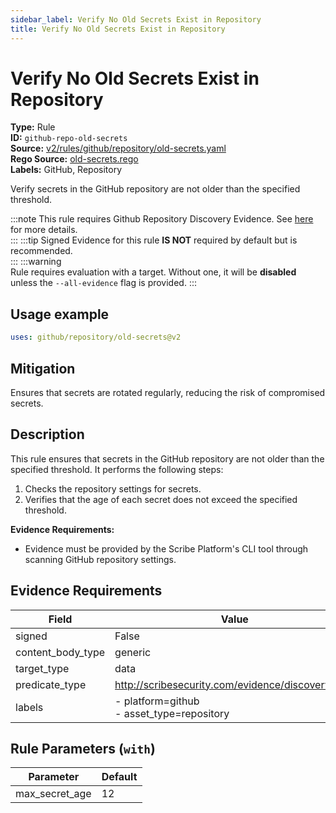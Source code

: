 ```yaml
---
sidebar_label: Verify No Old Secrets Exist in Repository
title: Verify No Old Secrets Exist in Repository
---  
```

# Verify No Old Secrets Exist in Repository  
**Type:** Rule  
**ID:** `github-repo-old-secrets`  
**Source:** [v2/rules/github/repository/old-secrets.yaml](https://github.com/scribe-public/sample-policies/blob/main/v2/rules/github/repository/old-secrets.yaml)  
**Rego Source:** [old-secrets.rego](https://github.com/scribe-public/sample-policies/blob/main/v2/rules/github/repository/old-secrets.rego)  
**Labels:** GitHub, Repository  

Verify secrets in the GitHub repository are not older than the specified threshold.

:::note 
This rule requires Github Repository Discovery Evidence. See [here](https://deploy-preview-299--scribe-security.netlify.app/docs/platforms/discover#github-discovery) for more details.  
::: 
:::tip 
Signed Evidence for this rule **IS NOT** required by default but is recommended.  
::: 
:::warning  
Rule requires evaluation with a target. Without one, it will be **disabled** unless the `--all-evidence` flag is provided.
::: 

## Usage example

```yaml
uses: github/repository/old-secrets@v2
```

## Mitigation  
Ensures that secrets are rotated regularly, reducing the risk of compromised secrets.


## Description  
This rule ensures that secrets in the GitHub repository are not older than the specified threshold.
It performs the following steps:

1. Checks the repository settings for secrets.
2. Verifies that the age of each secret does not exceed the specified threshold.

**Evidence Requirements:**
- Evidence must be provided by the Scribe Platform's CLI tool through scanning GitHub repository settings.

## Evidence Requirements  
| Field | Value |
|-------|-------|
| signed | False |
| content_body_type | generic |
| target_type | data |
| predicate_type | http://scribesecurity.com/evidence/discovery/v0.1 |
| labels | - platform=github<br/>- asset_type=repository |

## Rule Parameters (`with`)  
| Parameter | Default |
|-----------|---------|
| max_secret_age | 12 |

